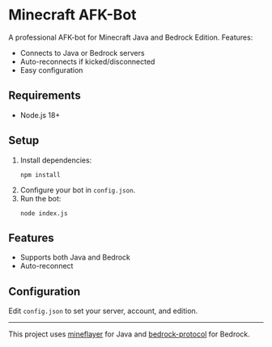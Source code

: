 # Minecraft AFK-Bot

A professional AFK-bot for Minecraft Java and Bedrock Edition. Features:
- Connects to Java or Bedrock servers
- Auto-reconnects if kicked/disconnected
- Easy configuration

## Requirements
- Node.js 18+

## Setup
1. Install dependencies:
   ```
   npm install
   ```
2. Configure your bot in `config.json`.
3. Run the bot:
   ```
   node index.js
   ```

## Features
- Supports both Java and Bedrock
- Auto-reconnect

## Configuration
Edit `config.json` to set your server, account, and edition.

---

This project uses [mineflayer](https://github.com/PrismarineJS/mineflayer) for Java and [bedrock-protocol](https://github.com/PrismarineJS/bedrock-protocol) for Bedrock.
